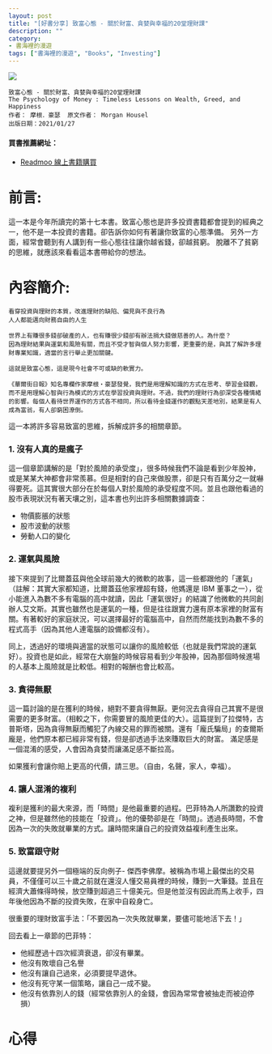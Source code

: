 ```yaml
---
layout: post
title: "[好書分享] 致富心態 - 關於財富、貪婪與幸福的20堂理財課"
description: ""
category: 
- 書海裡的漫遊
tags: ["書海裡的漫遊", "Books", "Investing"]
---
```


<div><a href="http://moo.im/a/37fkzY" title="致富心態"><img src="https://cdn.readmoo.com/cover/7b/c3cbhg3_210x315.jpg?v=0"></a></div>




```
致富心態 - 關於財富、貪婪與幸福的20堂理財課
The Psychology of Money : Timeless Lessons on Wealth, Greed, and Happiness
作者： 摩根．豪瑟  原文作者： Morgan Housel  
出版日期：2021/01/27
```

#### 買書推薦網址：

- [Readmoo 線上書籍購買](http://moo.im/a/37fkzY)

# 前言:

這一本是今年所讀完的第十七本書。致富心態也是許多投資書籍都會提到的經典之一，他不是一本投資的書籍。卻告訴你如何有著讓你致富的心態準備。 另外一方面，經常會聽到有人講到有一些心態往往讓你越省錢，卻越貧窮。 脫離不了貧窮的思維，就應該來看看這本書帶給你的想法。



# 內容簡介:

```
看穿投資與理財的本質，改進理財的缺陷、偏見與不良行為
人人都能邁向財務自由的人生

世界上有賺很多錢卻破產的人，也有賺很少錢卻有辦法捐大錢做慈善的人。為什麼？
因為理財結果與運氣和風險有關，而且不受才智與個人努力影響，更重要的是，與其了解許多理財專業知識，適當的言行舉止更加關鍵。

這就是致富心態，這是現今社會不可或缺的軟實力。

《華爾街日報》知名專欄作家摩根‧豪瑟發覺，我們是用理解知識的方式在思考、學習金錢觀，而不是用理解心智與行為模式的方式在學習投資與理財。不過，我們的理財行為卻深受各種情緒的影響。每個人看待世界運作的方式各不相同，所以看待金錢運作的觀點天差地別，結果是有人成為富翁，有人卻窮困潦倒。
```

這一本將許多容易致富的思維，拆解成許多的相關章節。

### 1. 沒有人真的是瘋子

這一個章節講解的是「對於風險的承受度」，很多時候我們不論是看到少年股神，或是某某大神都會非常羨慕。但是相對的自己來做股票，卻是只有百萬分之一就嚇得要死。這其實很大部分在於每個人對於風險的承受程度不同。並且也跟他看過的股市表現狀況有著天壤之別，這本書也列出許多相關數據調查：

- 物價膨脹的狀態
- 股市波動的狀態
- 勞動人口的變化

###  2. 運氣與風險

接下來提到了比爾蓋茲與他全球前幾大的微軟的故事，這一些都跟他的「運氣」（註解：其實大家都知道，比爾蓋茲他家裡超有錢，他媽還是 IBM 董事之一），從小能進入為數不多有電腦的高中就讀，因此「運氣很好」的結識了他微軟的共同創辦人艾文斯。其實也雖然也是運氣的一種，但是往往跟實力還有原本家裡的財富有關。有著較好的家庭狀況，可以選擇最好的電腦高中，自然而然能找到為數不多的程式高手（因為其他人連電腦的設備都沒有）。

同上，透過好的環境與適當的狀態可以讓你的風險較低（也就是我們常說的運氣好）。投資也是如此，經常在大崩盤的時候容易看到少年股神，因為那個時候進場的人基本上風險就是比較低。相對的報酬也會比較高。

### 3. 貪得無厭

這一篇討論的是在獲利的時候，絕對不要貪得無厭。更何況去貪得自己其實不是很需要的更多財富。（相較之下，你需要冒的風險更佳的大）。這篇提到了拉傑特，古普斯塔，因為貪得無厭而觸犯了內線交易的罪而被關。還有「龐氏騙局」的查爾斯龐是，他們原本都已經非常有錢，但是卻透過手法來賺取巨大的財富。 滿足感是一個混淆的感受，人會因為貪婪而讓滿足感不斷拉高。

如果獲利會讓你賠上更高的代價，請三思。（自由，名聲，家人，幸福）。

### 4. 讓人混淆的複利

複利是獲利的最大來源，而「時間」是他最重要的過程。巴菲特為人所讚歎的投資之神，但是雖然他的技能在「投資」。他的優勢卻是在「時間」。透過長時間，不會因為一次的失敗就畢業的方式。讓時間來讓自己的投資效益複利產生出來。

### 5. 致富跟守財

這邊就要提另外一個極端的反向例子- 傑西李佛摩。被稱為市場上最傑出的交易員，不僅僅可以三十歲之前就在還沒人懂交易員裡的時候，賺到一大筆錢。並且在經濟大蕭條得時候，放空賺到超過三十億美元。但是他並沒有因此而馬上收手，四年後他因為不斷的投資失敗，在家中自殺身亡。

很重要的理財致富手法：「不要因為一次失敗就畢業，要儘可能地活下去！」

回去看上一章節的巴菲特：

- 他經歷過十四次經濟衰退，卻沒有畢業。
- 他沒有敗壞自己名譽
- 他沒有讓自己過來，必須要提早退休。
- 他沒有死守某一個策略，讓自己一成不變。
- 他沒有依靠別人的錢（經常依靠別人的金錢，會因為常常會被抽走而被迫停損）





# 心得

